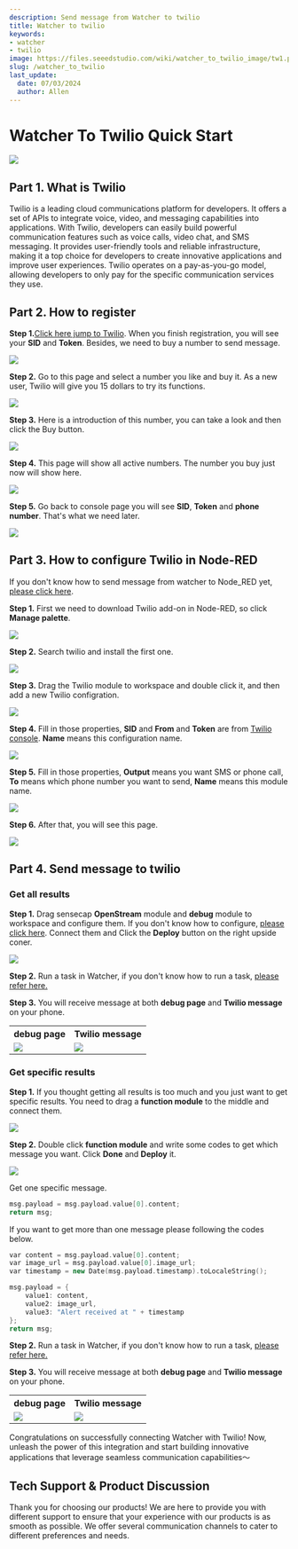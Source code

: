 ```yaml
---
description: Send message from Watcher to twilio
title: Watcher to twilio
keywords:
- watcher
- twilio
image: https://files.seeedstudio.com/wiki/watcher_to_twilio_image/tw1.png
slug: /watcher_to_twilio
last_update:
  date: 07/03/2024
  author: Allen
---
```


# Watcher To Twilio Quick Start

<div style={{textAlign:'center'}}><img src="https://files.seeedstudio.com/wiki/watcher_to_twilio_image/tw1.png" style={{width:1000, height:'auto'}}/></div>

## Part 1. What is Twilio

Twilio is a leading cloud communications platform for developers. It offers a set of APIs to integrate voice, video, and messaging capabilities into applications. With Twilio, developers can easily build powerful communication features such as voice calls, video chat, and SMS messaging. It provides user-friendly tools and reliable infrastructure, making it a top choice for developers to create innovative applications and improve user experiences. Twilio operates on a pay-as-you-go model, allowing developers to only pay for the specific communication services they use.

## Part 2. How to register

**Step 1.**[Click here jump to Twilio](https://console.twilio.com/). When you finish registration, you will see your **SID** and **Token**. Besides, we need to buy a number to send message.

<div style={{textAlign:'center'}}><img src="https://files.seeedstudio.com/wiki/watcher_to_twilio_image/1.png" style={{width:1000, height:'auto'}}/></div>

**Step 2.** Go to this page and select a number you like and buy it. As a new user, Twilio will give you 15 dollars to try its functions.

<div style={{textAlign:'center'}}><img src="https://files.seeedstudio.com/wiki/watcher_to_twilio_image/2.png" style={{width:1000, height:'auto'}}/></div>

**Step 3.** Here is a introduction of this number, you can take a look and then click the Buy button.

<div style={{textAlign:'center'}}><img src="https://files.seeedstudio.com/wiki/watcher_to_twilio_image/3.png" style={{width:600, height:'auto'}}/></div>

**Step 4.** This page will show all active numbers. The number you buy just now will show here.

<div style={{textAlign:'center'}}><img src="https://files.seeedstudio.com/wiki/watcher_to_twilio_image/4.png" style={{width:1000, height:'auto'}}/></div>

**Step 5.** Go back to console page you will see **SID**, **Token** and **phone number**. That's what we need <span id="jump">later</span>.

<div style={{textAlign:'center'}}><img src="https://files.seeedstudio.com/wiki/watcher_to_twilio_image/5.png" style={{width:1000, height:'auto'}}/></div>

## Part 3. How to configure Twilio in Node-RED

If you don't know how to send message from watcher to Node_RED yet, [please click here](https://wiki.seeedstudio.com/watcher_to_node_red/).

**Step 1.** First we need to download Twilio add-on in Node-RED, so click **Manage palette**.

<div style={{textAlign:'center'}}><img src="https://files.seeedstudio.com/wiki/watcher_to_twilio_image/6.png" style={{width:600, height:'auto'}}/></div>

**Step 2.** Search twilio and install the first one.

<div style={{textAlign:'center'}}><img src="https://files.seeedstudio.com/wiki/watcher_to_twilio_image/7.png" style={{width:600, height:'auto'}}/></div>

**Step 3.** Drag the Twilio module to workspace and double click it, and then add a new Twilio configration.

<div style={{textAlign:'center'}}><img src="https://files.seeedstudio.com/wiki/watcher_to_twilio_image/8.png" style={{width:1000, height:'auto'}}/></div>

**Step 4.** Fill in those properties, **SID** and **From** and **Token** are from [Twilio console](#jump). **Name** means this configuration name.

<div style={{textAlign:'center'}}><img src="https://files.seeedstudio.com/wiki/watcher_to_twilio_image/9.png" style={{width:600, height:'auto'}}/></div>

**Step 5.** Fill in those properties, **Output** means you want SMS or phone call, **To** means which phone number you want to send, **Name** means this module name.

<div style={{textAlign:'center'}}><img src="https://files.seeedstudio.com/wiki/watcher_to_twilio_image/10.png" style={{width:600, height:'auto'}}/></div>

**Step 6.** After that, you will see this page.

<div style={{textAlign:'center'}}><img src="https://files.seeedstudio.com/wiki/watcher_to_twilio_image/12.png" style={{width:600, height:'auto'}}/></div>

## Part 4. Send message to twilio

### Get all results

**Step 1.** Drag sensecap **OpenStream** module and **debug** module to workspace and configure them. If you don't know how to configure, [please click here](https://wiki.seeedstudio.com/watcher_to_node_red/). Connect them and Click the **Deploy** button on the right upside coner.

<div style={{textAlign:'center'}}><img src="https://files.seeedstudio.com/wiki/watcher_to_twilio_image/101.png" style={{width:700, height:'auto'}}/></div>

**Step 2.** Run a task in Watcher, if you don't know how to run a task, [please refer here.](https://wiki.seeedstudio.com/getting_started_with_watcher_task)

**Step 3.** You will receive message at both **debug page** and **Twilio message** on your phone.

<div class="table-center">
  <table align="center">
    <tr>
      <th>debug page</th>
      <th>Twilio message</th>
    </tr>
    <tr>
      <td><div style={{textAlign:'center'}}><img src="https://files.seeedstudio.com/wiki/watcher_to_twilio_image/11.png" style={{width:1000, height:'auto'}}/></div></td>
      <td><div style={{textAlign:'center'}}><img src="https://files.seeedstudio.com/wiki/watcher_to_twilio_image/allmsg.svg" style={{width:200, height:'auto'}}/></div></td>
    </tr>
  </table>
</div>

### Get specific results

**Step 1.** If you thought getting all results is too much and you just want to get specific results. You need to drag a **function module** to the middle and connect them.

<div style={{textAlign:'center'}}><img src="https://files.seeedstudio.com/wiki/watcher_to_twilio_image/13.png" style={{width:1000, height:'auto'}}/></div>

**Step 2.** Double click **function module** and write some codes to get which message you want. Click **Done** and **Deploy** it.

<div style={{textAlign:'center'}}><img src="https://files.seeedstudio.com/wiki/watcher_to_twilio_image/14.png" style={{width:1000, height:'auto'}}/></div>

Get one specific message.

```cpp
msg.payload = msg.payload.value[0].content;
return msg;
```

If you want to get more than one message please following the codes below.

```cpp
var content = msg.payload.value[0].content;
var image_url = msg.payload.value[0].image_url;
var timestamp = new Date(msg.payload.timestamp).toLocaleString();

msg.payload = {
    value1: content,
    value2: image_url,
    value3: "Alert received at " + timestamp
};
return msg;
```

**Step 2.** Run a task in Watcher, if you don't know how to run a task, [please refer here.](https://wiki.seeedstudio.com/getting_started_with_watcher_task)

**Step 3.** You will receive message at both **debug page** and **Twilio message** on your phone.

<div class="table-center">
  <table align="center">
    <tr>
      <th>debug page</th>
      <th>Twilio message</th>
    </tr>
    <tr>
      <td><div style={{textAlign:'center'}}><img src="https://files.seeedstudio.com/wiki/watcher_to_twilio_image/15.png" style={{width:1000, height:'auto'}}/></div></td>
      <td><div style={{textAlign:'center'}}><img src="https://files.seeedstudio.com/wiki/watcher_to_twilio_image/onemsg.svg" style={{width:200, height:'auto'}}/></div></td>
    </tr>
  </table>
</div>

Congratulations on successfully connecting Watcher with Twilio! Now, unleash the power of this integration and start building innovative applications that leverage seamless communication capabilities～

## Tech Support & Product Discussion

Thank you for choosing our products! We are here to provide you with different support to ensure that your experience with our products is as smooth as possible. We offer several communication channels to cater to different preferences and needs.

<div class="button_tech_support_container">
<a href="https://forum.seeedstudio.com/" class="button_forum"></a> 
<a href="https://www.seeedstudio.com/contacts" class="button_email"></a>
</div>

<div class="button_tech_support_container">
<a href="https://discord.gg/eWkprNDMU7" class="button_discord"></a> 
<a href="https://github.com/Seeed-Studio/wiki-documents/discussions/69" class="button_discussion"></a>
</div>